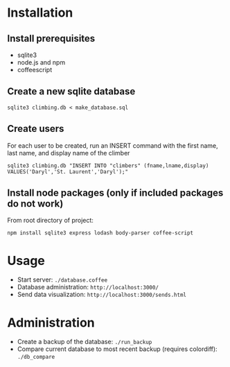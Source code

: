 # Installation

## Install prerequisites
* sqlite3
* node.js and npm
* coffeescript

## Create a new sqlite database
```
sqlite3 climbing.db < make_database.sql
```

## Create users
For each user to be created, run an INSERT command with the first name,
last name, and display name of the climber
```
sqlite3 climbing.db "INSERT INTO "climbers" (fname,lname,display) VALUES('Daryl','St. Laurent','Daryl');"
```

## Install node packages (only if included packages do not work)
From root directory of project:
```
npm install sqlite3 express lodash body-parser coffee-script
```

# Usage

* Start server: `./database.coffee`
* Database administration: `http://localhost:3000/`
* Send data visualization: `http://localhost:3000/sends.html`

# Administration

* Create a backup of the database: `./run_backup`
* Compare current database to most recent backup (requires colordiff): `./db_compare`
